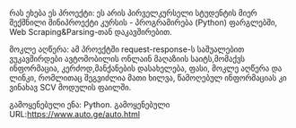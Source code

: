 რას ეხება ეს პროექტი: ეს არის პირველკურსელი სტუდენტის მიერ შექმნილი მინიპროექტი კურსის - პროგრამირება (Python) ფარგლებში, Web Scraping&Parsing-თან დაკავშირებით.

მოკლე აღწერა: ამ პროექტში request-response-ს საშუალებით ვუკავშირდები ავტომობილის ონლაინ მაღაზიის საიტს,მომაქვს ინფორმაცია, 
კერძოდ,მანქანების დასახელება, ფასი, მოკლე აღწერა და ლინკი, რომლითაც შეგვიძლია მათი ხილვა, წამოღებულ ინფორმაციას კი ვინახავ SCV მოდულის ფაილში.

გამოყენებული ენა: Python. გამოყენებული URL:https://www.auto.ge/auto.html
